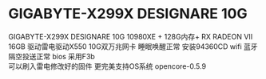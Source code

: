 # GIGABYTE-X299X DESIGNARE 10G
GIGABYTE-X299X DESIGNARE 10G
10980XE + 128G内存+ RX RADEON VII 16GB
驱动雷电驱动X550 10G双万兆网卡
睡眠唤醒正常
安装94360CD wifi 蓝牙 隔空投送正常
bios 采用F3b  
可以刷入雷电修改好的固件 更完美支持OS系统
opencore-0.5.9
